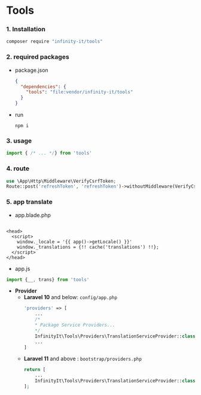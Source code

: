 <p align="center">
    <h1>Tools</h1>
</p>

### 1. Installation

```sh
composer require "infinity-it/tools"
```

### 2. required packages

- package.json
    ```json
    {
      "dependencies": {
        "tools": "file:vendor/infinity-it/tools"
      }
    }
    ```
- run

  ```shell
  npm i
  ```

### 3. usage

```javascript
import { /* ... */} from 'tools'
```

### 4. route

```php
use \App\Http\Middleware\VerifyCsrfToken;
Route::post('refreshToken', 'refreshToken')->withoutMiddleware(VerifyCsrfToken::class)->name('refreshToken');
```

### 5. app translate

- app.blade.php

```blade

<head>
  <script>
    window._locale = '{{ app()->getLocale() }}'
    window._translations = {!! cache('translations') !!};
  </script>
</head>
```

- app.js

```javascript
import {__, trans} from 'tools'
```

- **Provider**
  - **Laravel 10** and below: `config/app.php`
    ```php
    'providers' => [
        ...
        /*
        * Package Service Providers...
        */
        InfinityIt\Tools\Providers\TranslationServiceProvider::class,
        ...
    ]
    ```
  - **Laravel 11** and above : `bootstrap/providers.php`
    ```php
    return [
        ...
        InfinityIt\Tools\Providers\TranslationServiceProvider::class,
    ];
    ```
